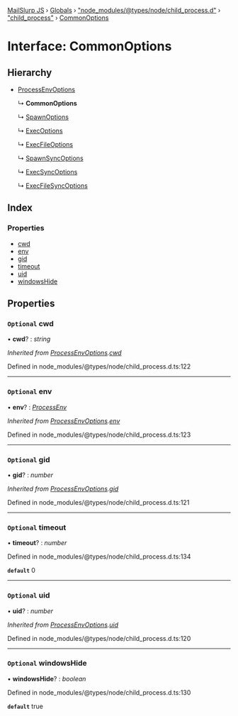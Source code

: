 [MailSlurp JS](../README.md) › [Globals](../globals.md) › ["node_modules/@types/node/child_process.d"](../modules/_node_modules__types_node_child_process_d_.md) › ["child_process"](../modules/_node_modules__types_node_child_process_d_._child_process_.md) › [CommonOptions](_node_modules__types_node_child_process_d_._child_process_.commonoptions.md)

# Interface: CommonOptions

## Hierarchy

* [ProcessEnvOptions](_node_modules__types_node_child_process_d_._child_process_.processenvoptions.md)

  ↳ **CommonOptions**

  ↳ [SpawnOptions](_node_modules__types_node_child_process_d_._child_process_.spawnoptions.md)

  ↳ [ExecOptions](_node_modules__types_node_child_process_d_._child_process_.execoptions.md)

  ↳ [ExecFileOptions](_node_modules__types_node_child_process_d_._child_process_.execfileoptions.md)

  ↳ [SpawnSyncOptions](_node_modules__types_node_child_process_d_._child_process_.spawnsyncoptions.md)

  ↳ [ExecSyncOptions](_node_modules__types_node_child_process_d_._child_process_.execsyncoptions.md)

  ↳ [ExecFileSyncOptions](_node_modules__types_node_child_process_d_._child_process_.execfilesyncoptions.md)

## Index

### Properties

* [cwd](_node_modules__types_node_child_process_d_._child_process_.commonoptions.md#optional-cwd)
* [env](_node_modules__types_node_child_process_d_._child_process_.commonoptions.md#optional-env)
* [gid](_node_modules__types_node_child_process_d_._child_process_.commonoptions.md#optional-gid)
* [timeout](_node_modules__types_node_child_process_d_._child_process_.commonoptions.md#optional-timeout)
* [uid](_node_modules__types_node_child_process_d_._child_process_.commonoptions.md#optional-uid)
* [windowsHide](_node_modules__types_node_child_process_d_._child_process_.commonoptions.md#optional-windowshide)

## Properties

### `Optional` cwd

• **cwd**? : *string*

*Inherited from [ProcessEnvOptions](_node_modules__types_node_child_process_d_._child_process_.processenvoptions.md).[cwd](_node_modules__types_node_child_process_d_._child_process_.processenvoptions.md#optional-cwd)*

Defined in node_modules/@types/node/child_process.d.ts:122

___

### `Optional` env

• **env**? : *[ProcessEnv](_node_modules__types_node_globals_d_.nodejs.processenv.md)*

*Inherited from [ProcessEnvOptions](_node_modules__types_node_child_process_d_._child_process_.processenvoptions.md).[env](_node_modules__types_node_child_process_d_._child_process_.processenvoptions.md#optional-env)*

Defined in node_modules/@types/node/child_process.d.ts:123

___

### `Optional` gid

• **gid**? : *number*

*Inherited from [ProcessEnvOptions](_node_modules__types_node_child_process_d_._child_process_.processenvoptions.md).[gid](_node_modules__types_node_child_process_d_._child_process_.processenvoptions.md#optional-gid)*

Defined in node_modules/@types/node/child_process.d.ts:121

___

### `Optional` timeout

• **timeout**? : *number*

Defined in node_modules/@types/node/child_process.d.ts:134

**`default`** 0

___

### `Optional` uid

• **uid**? : *number*

*Inherited from [ProcessEnvOptions](_node_modules__types_node_child_process_d_._child_process_.processenvoptions.md).[uid](_node_modules__types_node_child_process_d_._child_process_.processenvoptions.md#optional-uid)*

Defined in node_modules/@types/node/child_process.d.ts:120

___

### `Optional` windowsHide

• **windowsHide**? : *boolean*

Defined in node_modules/@types/node/child_process.d.ts:130

**`default`** true
